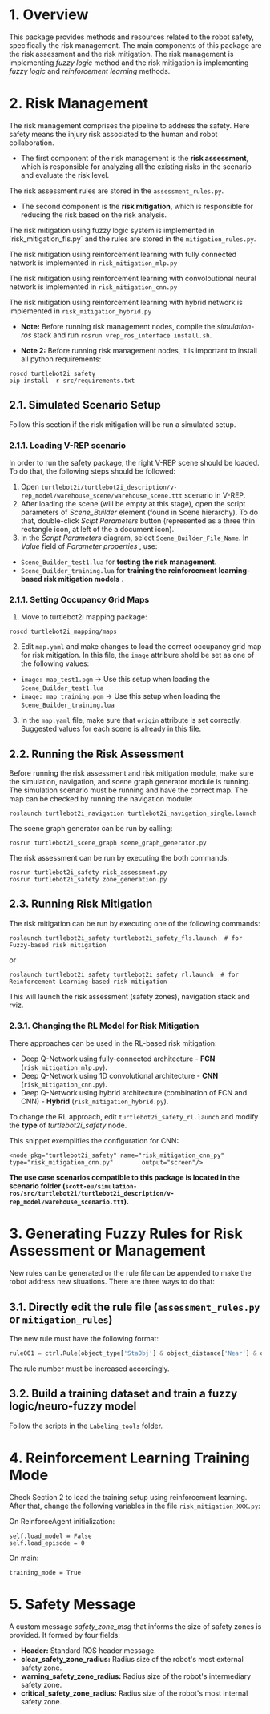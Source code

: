 # 1. Overview

This package provides methods and resources related to the robot safety, specifically the risk management.
The main components of this package are the risk assessment and the risk mitigation. The risk management is implementing _fuzzy logic_ method and the risk mitigation is implementing _fuzzy logic_ and _reinforcement learning_ methods.


# 2. Risk Management

The risk management comprises the pipeline to address the safety. Here safety means the injury risk associated to the human and robot collaboration.

* The first component of the risk management is the **risk assessment**, which is responsible for analyzing all the existing risks in the scenario and evaluate the risk level.

The risk assessment rules are stored in the `assessment_rules.py`.

* The second component is the **risk mitigation**, which is responsible for reducing the risk based on the risk analysis.

The risk mitigation using fuzzy logic system is implemented in ´risk_mitigation_fls.py´ and the rules are stored in the `mitigation_rules.py`.

The risk mitigation using reinforcement learning with fully connected network is implemented in  `risk_mitigation_mlp.py` 

The risk mitigation using reinforcement learning with convoloutional neural network is implemented in  `risk_mitigation_cnn.py` 

The risk mitigation using reinforcement learning with hybrid network is implemented in  `risk_mitigation_hybrid.py` 

* **Note:** Before running risk management nodes, compile the *simulation-ros* stack and run `rosrun vrep_ros_interface install.sh`.

* **Note 2:** Before running risk management nodes, it is important to install all python requirements:
```
roscd turtlebot2i_safety
pip install -r src/requirements.txt
```

## 2.1. Simulated Scenario Setup

Follow this section if the risk mitigation will be run a simulated setup.

### 2.1.1. Loading V-REP scenario

In order to run the safety package, the right V-REP scene should be loaded. To do that, the following steps should be followed:

1. Open `turtlebot2i/turtlebot2i_description/v-rep_model/warehouse_scene/warehouse_scene.ttt` scenario in V-REP.
2. After loading the scene (will be empty at this stage), open the script parameters of *Scene_Builder* element (found in Scene hierarchy). To do that, double-click *Scipt Parameters* button (represented as a three thin rectangle icon, at left of the a document icon).
3. In the *Script Parameters* diagram, select `Scene_Builder_File_Name`. In *Value* field of *Parameter properties* , use:
- `Scene_Builder_test1.lua` for **testing the risk management**.
- `Scene_Builder_training.lua` for **training the reinforcement learning-based risk mitigation models** .

### 2.1.1. Setting Occupancy Grid Maps

1. Move to turtlebot2i mapping package:
```
roscd turtlebot2i_mapping/maps
```
2. Edit `map.yaml` and make changes to load the correct occupancy grid map for risk mitigation. In this file, the `image` attribure shold be set as one of the following values:
  - `image: map_test1.pgm` -> Use this setup when loading the `Scene_Builder_test1.lua`
  - `image: map_training.pgm` -> Use this setup when loading the `Scene_Builder_training.lua`
3. In the `map.yaml` file, make sure that `origin` attribute is set correctly. Suggested values for each scene is already in this file. 

## 2.2. Running the Risk Assessment 

Before running the risk assessment and risk mitigation module, make sure the simulation, navigation, and scene graph generator module is running.
The simulation scenario must be running and have the correct map. The map can be checked by running the navigation module:
 
```
roslaunch turtlebot2i_navigation turtlebot2i_navigation_single.launch
```
The scene graph generator can be run by calling:
```
rosrun turtlebot2i_scene_graph scene_graph_generator.py
```

The risk assessment can be run by executing the both commands:
```
rosrun turtlebot2i_safety risk_assessment.py
rosrun turtlebot2i_safety zone_generation.py
```

## 2.3. Running Risk Mitigation

The risk mitigation can be run by executing one of the following commands:
```
roslaunch turtlebot2i_safety turtlebot2i_safety_fls.launch  # for Fuzzy-based risk mitigation
```
or
```
roslaunch turtlebot2i_safety turtlebot2i_safety_rl.launch  # for Reinforcement Learning-based risk mitigation
```
This will launch the risk assessment (safety zones), navigation stack and rviz.

### 2.3.1. Changing the RL Model for Risk Mitigation

There approaches can be used in the RL-based risk mitigation:
- Deep Q-Network using fully-connected architecture - **FCN** (`risk_mitigation_mlp.py`). 
- Deep Q-Network using 1D convolutional architecture - **CNN** (`risk_mitigation_cnn.py`).
- Deep Q-Network using hybrid architecture (combination of FCN and CNN) -  **Hybrid** (`risk_mitigation_hybrid.py`).

To change the RL approach, edit `turtlebot2i_safety_rl.launch` and modify the **type** of *turtlebot2i_safety* node.

This snippet exemplifies the configuration for CNN:
```
<node pkg="turtlebot2i_safety" name="risk_mitigation_cnn_py"        type="risk_mitigation_cnn.py"        output="screen"/>
```


**The use case scenarios compatible to this package is located in the scenario folder (`scott-eu/simulation-ros/src/turtlebot2i/turtlebot2i_description/v-rep_model/warehouse_scenario.ttt`).**

# 3. Generating Fuzzy Rules for Risk Assessment or Management

New rules can be generated or the rule file can be appended to make the robot address new situations.
There are three ways to do that:

## 3.1. Directly edit the rule file (`assessment_rules.py` or `mitigation_rules`)

The new rule must have the following format:
```python
rule001 = ctrl.Rule(object_type['StaObj'] & object_distance['Near'] & object_direction['Front'] , object_risk['VeryHigh'])
```
The rule number must be increased accordingly.

## 3.2. Build a training dataset and train a fuzzy logic/neuro-fuzzy model

Follow the scripts in the `Labeling_tools` folder.

# 4. Reinforcement Learning Training Mode

Check Section 2 to load the training setup using reinforcement learning.
After that, change the following variables in the file `risk_mitigation_XXX.py`:

On ReinforceAgent initialization:
```
self.load_model = False
self.load_episode = 0
```

On main:
```
training_mode = True
```

# 5. Safety Message

A custom message *safety_zone_msg* that informs the size of safety zones is provided. It formed by four fields:

- **Header:** Standard ROS header message.
- **clear_safety_zone_radius:** Radius size of the robot's most external safety zone.
- **warning_safety_zone_radius:** Radius size of the robot's intermediary safety zone.
- **critical_safety_zone_radius:** Radius size of the robot's most internal safety zone.

